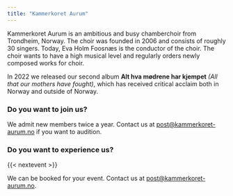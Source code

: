 ```yaml
---
title: "Kammerkoret Aurum"
---
```


Kammerkoret Aurum is an ambitious and busy chamberchoir from Trondheim, Norway.
The choir was founded in 2006 and consists of roughly 30 singers. 
Today, Eva Holm Foosnæs is the conductor of the choir.
The choir wants to have a high musical level and regularly orders newly composed works for choir.

In 2022 we released our second album **Alt hva mødrene har kjempet** _(All that our mothers have fought)_, which has received critical acclaim both in Norway and outside of Norway.

### Do you want to join us? 
We admit new members twice a year. Contact us at <a href="mailto:post@kammerkoret-aurum.no">post@kammerkoret-aurum.no</a> if you want to audition. 

### Do you want to experience us? 
{{< nextevent >}}

We can be booked for your event.
Contact us at <a href="mailto:post@kammerkoret-aurum.no">post@kammerkoret-aurum.no</a>. 






